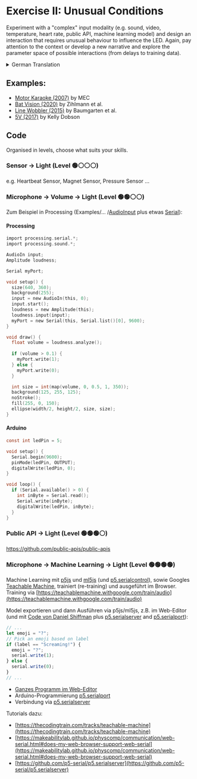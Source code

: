 # Exercise II: Unusual Conditions

Experiment with a "complex" input modality (e.g. sound, video, temperature, heart rate, public API, machine learning model) and design an interaction that requires unusual behaviour to influence the LED. Again, pay attention to the context or develop a new narrative and explore the parameter space of possible interactions (from delays to training data).

<details>
  <summary>German Translation</summary>
  Experimentiert mit einer „komplexen“ Input Modality (z. B. Sound, Video, Temperatur, Herzfrequenz, Public API, Machine-Learning-Model) und entwerft eine Interaktion, die ein ungewöhnliches Verhalten erfordert, um die LED zu beeinflussen. Achtet wieder auf den Kontext bzw. erschließt eine neue Narrative und erkundet den Parameterraum der möglichen Interaktionen (von Verzögerungen bis zu Trainingsdaten).
</details>

## Examples:
- [Motor Karaoke (2007)](https://youtu.be/kBnBZLJYwrg) by MEC
- [Bat Vision (2020)](https://vimeo.com/424791809) by Zihlmann et al.
- [Line Wobbler (2015)](https://www.aipanic.com/projects/wobbler) by Baumgarten et al.
- [5V (2017)]([https://youtu.be/6DDkwdPaYmk](https://arambartholl.com/de/5v/)) by Kelly Dobson


## Code

Organised in levels, choose what suits your skills.

### Sensor → Light (Level 🟢⚪️⚪️⚪️)
e.g. Heartbeat Sensor, Magnet Sensor, Pressure Sensor ... 

### Microphone → Volume → Light (Level 🟢🟢⚪️⚪️)
Zum Beispiel in Processing (Examples/… /[AudioInput](https://github.com/processing/processing-sound/blob/master/examples/IO/AudioInput/AudioInput.pde) plus etwas [Serial](https://processing.org/reference/libraries/serial/Serial.html)):

#### Processing
```c
import processing.serial.*;
import processing.sound.*;

AudioIn input;
Amplitude loudness;

Serial myPort;

void setup() {
  size(640, 360);
  background(255);
  input = new AudioIn(this, 0);
  input.start();
  loudness = new Amplitude(this);
  loudness.input(input);
  myPort = new Serial(this, Serial.list()[0], 9600);
}

void draw() {
  float volume = loudness.analyze();
    
  if (volume > 0.1) {
    myPort.write(1);
  } else {
    myPort.write(0);
  }

  int size = int(map(volume, 0, 0.5, 1, 350));
  background(125, 255, 125);
  noStroke();
  fill(255, 0, 150);
  ellipse(width/2, height/2, size, size);
}
```

#### Arduino 
```c
const int ledPin = 5;

void setup() {
  Serial.begin(9600);
  pinMode(ledPin, OUTPUT);
  digitalWrite(ledPin, 0);
}

void loop() {
  if (Serial.available() > 0) {
    int inByte = Serial.read();
    Serial.write(inByte);
    digitalWrite(ledPin, inByte);
  }
}
```

### Public API → Light (Level 🟢🟢🟢⚪️)
https://github.com/public-apis/public-apis


### Microphone → Machine Learning → Light (Level 🟢🟢🟢🟢)
Machine Learning mit [p5js](https://p5js.org/) und [ml5js](https://ml5js.org/) (und [p5.serialcontrol](https://github.com/p5-serial/p5.serialcontrol)), sowie Googles [Teachable Machine](https://teachablemachine.withgoogle.com/), trainiert (re-training) und ausgeführt im Browser.
Training via [https://teachablemachine.withgoogle.com/train/audio](https://teachablemachine.withgoogle.com/train/audio)

Model exportieren und dann Ausführen via p5js/ml5js, z.B. im Web-Editor (und mit [Code von Daniel Shiffman](https://thecodingtrain.com/tracks/teachable-machine/teachable-machine/3-sound-classification) plus [p5.serialserver](https://github.com/p5-serial/p5.serialserver) and [p5.serialport](https://github.com/p5-serial/p5.serialport)):
```javascript
// ...
let emoji = "?";
// Pick an emoji based on label
if (label == "Screaming!") {
  emoji = "?";
  serial.write(1);
} else {
  serial.write(0);
}
// ...
```

- [Ganzes Programm im Web-Editor](https://editor.p5js.org/wistoff/sketches/ys0KGH4-V)
- Arduino-Programmierung [p5.serialport](https://github.com/p5-serial/p5.serialport)
- Verbindung via [p5.serialserver](https://github.com/p5-serial/p5.serialserver)

Tutorials dazu:
- [https://thecodingtrain.com/tracks/teachable-machine](https://thecodingtrain.com/tracks/teachable-machine)
- [https://makeabilitylab.github.io/physcomp/communication/web-serial.html#does-my-web-browser-support-web-serial](https://makeabilitylab.github.io/physcomp/communication/web-serial.html#does-my-web-browser-support-web-serial)
- [https://github.com/p5-serial/p5.serialserver](https://github.com/p5-serial/p5.serialserver)
